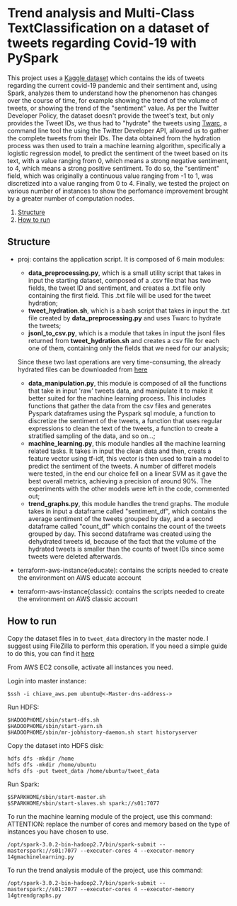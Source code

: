 # Trend analysis and Multi-Class TextClassification on a dataset of tweets regarding Covid-19 with PySpark
This project uses a [Kaggle dataset](https://www.kaggle.com/varisha25/ieee-covid19-tweets-dataset) which contains the ids of tweets regarding the current covid-19 pandemic and their sentiment and, using Spark, analyzes them to understand how the phenomenon has changes over the course of time, for example showing the trend of the volume of tweets, or showing the trend of the "sentiment" value.
As per the Twitter Developer Policy, the dataset doesn't provide the tweet's text, but only provides the Tweet IDs, we thus had to "hydrate" the tweets using [Twarc](https://github.com/DocNow/twarc), a command line tool the using the Twitter Developer API, allowed us to gather the complete tweets from their IDs.
The data obtained from the hydration process was then used to train a machine learning algorithm, specifically a logistic regression model, to predict the sentiment of the tweet based on its text, with a value ranging from 0, which means a strong negative sentiment, to 4, which means a strong positive sentiment. To do so, the "sentiment" field, which was originally a continuous value ranging from -1 to 1, was discretized into a value ranging from 0 to 4.
Finally, we tested the project on various number of instances to show the perfomance improvement brought by a greater number of computation nodes.

1. [Structure](#Structure)
2. [How to run](#How-to-run)

## Structure
* proj: contains the application script. It is composed of 6 main modules:
    * **data_preprocessing.py**, which is a small utility script that takes in input the starting dataset, composed of a .csv file that has two fields, the tweet ID and sentiment, and creates a .txt file only containing the first field. This .txt file will be used for the tweet hydration;
    * **tweet_hydration.sh**, which is a bash script that takes in input the .txt file created by **data_preprocessing.py** and uses Twarc to hydrate the tweets;
    * **jsonl_to_csv.py**, which is a module that takes in input the jsonl files returned from **tweet_hydration.sh** and creates a csv file for each one of them, containing only the fields that we need for our analysis;

   Since these two last operations are very time-consuming, the already hydrated files can be downloaded from [here](https://drive.google.com/file/d/1pM_Us5wodfXn0FEUMXOf15G3k1dUR7Bo/view?usp=sharing)
    * **data_manipulation.py**, this module is composed of all the functions that take in input 'raw' tweets data, and manipulate it to make it better suited for the machine learning process. This includes functions that gather the data from the csv files and generates Pyspark dataframes using the Pyspark sql module, a function to discretize the sentiment of the tweets, a function that uses regular expressions to clean the text of the tweets, a function to create a stratified sampling of the data, and so on...;
    * **machine_learning.py**, this module handles all the machine learning related tasks. It takes in input the clean data and then, creats a feature vector using tf-idf, this vector is then used to train a model to predict the sentiment of the tweets. A number of differet models were tested, in the end our choice fell on a linear SVM as it gave the best overall metrics, achieving a precision of around 90%. The experiments with the other models were left in the code, commented out;
    * **trend_graphs.py**, this module handles the trend graphs. The module takes in input a dataframe called "sentiment_df", which contains the average sentiment of the tweets grouped by day, and a second dataframe called "count_df" which contains the count of the tweets grouped by day. This second dataframe was created using the dehydrated tweets id, because of the fact that the volume of the hydrated tweets is smaller than the counts of tweet IDs since some tweets were deleted afterwards.

* terraform-aws-instance(educate): contains the scripts needed to create the environment on AWS educate account

* terraform-aws-instance(classic): contains the scripts needed to create the environment on AWS classic account

## How to run
Copy the dataset files in to ```tweet_data``` directory in the master node.
I suggest using FileZilla to perform this operation.
If you need a simple guide to do this, you can find it [here](https://angus.readthedocs.io/en/2014/amazon/transfer-files-between-instance.html)

From AWS EC2 consolle, activate all instances you need.

Login into master instance:
```
$ssh -i chiave_aws.pem ubuntu@<-Master-dns-address->
```

Run HDFS:
```
$HADOOPHOME/sbin/start-dfs.sh
$HADOOPHOME/sbin/start-yarn.sh
$HADOOPHOME/sbin/mr-jobhistory-daemon.sh start historyserver
```

Copy the dataset into HDFS disk:
```
hdfs dfs -mkdir /home
hdfs dfs -mkdir /home/ubuntu
hdfs dfs -put tweet_data /home/ubuntu/tweet_data
```

Run Spark:
```
$SPARKHOME/sbin/start-master.sh
$SPARKHOME/sbin/start-slaves.sh spark://s01:7077
```


To run the machine learning module of the project, use this command:
ATTENTION: replace the number of cores and memory based on the type of instances you have chosen to use.

```
/opt/spark-3.0.2-bin-hadoop2.7/bin/spark-submit --masterspark://s01:7077 --executor-cores 4 --executor-memory 14gmachinelearning.py
```
To run the trend analysis module of the project, use this command:
```
/opt/spark-3.0.2-bin-hadoop2.7/bin/spark-submit --masterspark://s01:7077 --executor-cores 4 --executor-memory 14gtrendgraphs.py
```
